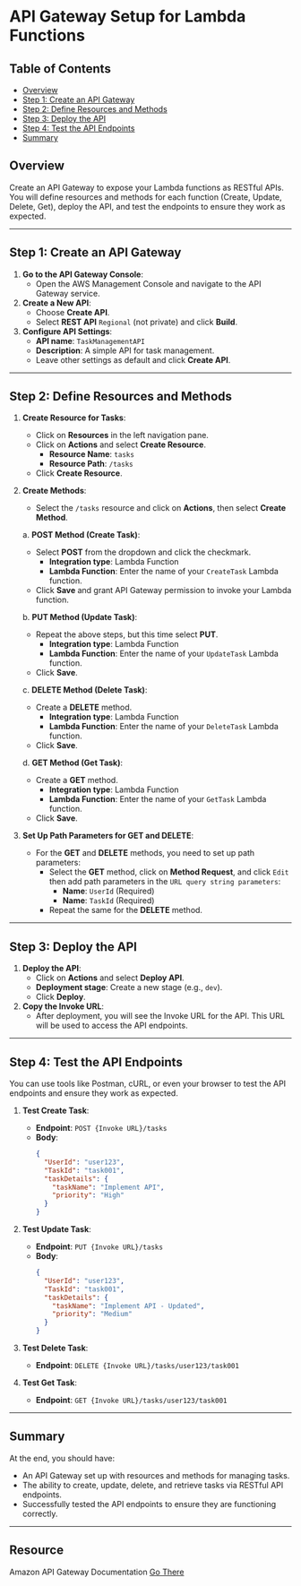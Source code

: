 # API Gateway Setup for Lambda Functions

## Table of Contents
- [Overview](#overview)
- [Step 1: Create an API Gateway](#step-1-create-an-api-gateway)
- [Step 2: Define Resources and Methods](#step-2-define-resources-and-methods)
- [Step 3: Deploy the API](#step-3-deploy-the-api)
- [Step 4: Test the API Endpoints](#step-4-test-the-api-endpoints)
- [Summary](#summary)

## Overview
Create an API Gateway to expose your Lambda functions as RESTful APIs. You will define resources and methods for each function (Create, Update, Delete, Get), deploy the API, and test the endpoints to ensure they work as expected.

---

## Step 1: Create an API Gateway
1. **Go to the API Gateway Console**:
   - Open the AWS Management Console and navigate to the API Gateway service.
2. **Create a New API**:
   - Choose **Create API**.
   - Select **REST API** `Regional` (not private) and click **Build**.
3. **Configure API Settings**:
   - **API name**: `TaskManagementAPI`
   - **Description**: A simple API for task management.
   - Leave other settings as default and click **Create API**.

---

## Step 2: Define Resources and Methods
1. **Create Resource for Tasks**:
   - Click on **Resources** in the left navigation pane.
   - Click on **Actions** and select **Create Resource**.
     - **Resource Name**: `tasks`
     - **Resource Path**: `/tasks`
   - Click **Create Resource**.
2. **Create Methods**:
   - Select the `/tasks` resource and click on **Actions**, then select **Create Method**.

   a. **POST Method (Create Task)**:
   - Select **POST** from the dropdown and click the checkmark.
     - **Integration type**: Lambda Function
     - **Lambda Function**: Enter the name of your `CreateTask` Lambda function.
   - Click **Save** and grant API Gateway permission to invoke your Lambda function.

   b. **PUT Method (Update Task)**:
   - Repeat the above steps, but this time select **PUT**.
     - **Integration type**: Lambda Function
     - **Lambda Function**: Enter the name of your `UpdateTask` Lambda function.
   - Click **Save**.

   c. **DELETE Method (Delete Task)**:
   - Create a **DELETE** method.
     - **Integration type**: Lambda Function
     - **Lambda Function**: Enter the name of your `DeleteTask` Lambda function.
   - Click **Save**.

   d. **GET Method (Get Task)**:
   - Create a **GET** method.
     - **Integration type**: Lambda Function
     - **Lambda Function**: Enter the name of your `GetTask` Lambda function.
   - Click **Save**.

3. **Set Up Path Parameters for GET and DELETE**:
   - For the **GET** and **DELETE** methods, you need to set up path parameters:
     - Select the **GET** method, click on **Method Request**, and click `Edit`
     then add path parameters in the `URL query string parameters`:
       - **Name**: `UserId` (Required)
       - **Name**: `TaskId` (Required)
     - Repeat the same for the **DELETE** method.

---

## Step 3: Deploy the API
1. **Deploy the API**:
   - Click on **Actions** and select **Deploy API**.
   - **Deployment stage**: Create a new stage (e.g., `dev`).
   - Click **Deploy**.
2. **Copy the Invoke URL**:
   - After deployment, you will see the Invoke URL for the API. This URL will be used to access the API endpoints.

---

## Step 4: Test the API Endpoints
You can use tools like Postman, cURL, or even your browser to test the API endpoints and ensure they work as expected.

1. **Test Create Task**:
   - **Endpoint**: `POST {Invoke URL}/tasks`
   - **Body**:
     ```json
     {
       "UserId": "user123",
       "TaskId": "task001",
       "taskDetails": {
         "taskName": "Implement API",
         "priority": "High"
       }
     }
     ```

2. **Test Update Task**:
   - **Endpoint**: `PUT {Invoke URL}/tasks`
   - **Body**:
     ```json
     {
       "UserId": "user123",
       "TaskId": "task001",
       "taskDetails": {
         "taskName": "Implement API - Updated",
         "priority": "Medium"
       }
     }
     ```

3. **Test Delete Task**:
   - **Endpoint**: `DELETE {Invoke URL}/tasks/user123/task001`

4. **Test Get Task**:
   - **Endpoint**: `GET {Invoke URL}/tasks/user123/task001`

---

## Summary
At the end, you should have:
- An API Gateway set up with resources and methods for managing tasks.
- The ability to create, update, delete, and retrieve tasks via RESTful API endpoints.
- Successfully tested the API endpoints to ensure they are functioning correctly.

---
## Resource
Amazon API Gateway Documentation [Go There](https://docs.aws.amazon.com/apigateway/)
